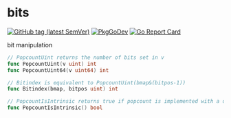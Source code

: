 # bits

[![GitHub tag (latest SemVer)](https://img.shields.io/github/tag/rsms/go-bits.svg)][godoc]
[![PkgGoDev](https://pkg.go.dev/badge/github.com/rsms/go-bits)][godoc]
[![Go Report Card](https://goreportcard.com/badge/github.com/rsms/go-bits)](https://goreportcard.com/report/github.com/rsms/go-bits)

[godoc]: https://pkg.go.dev/github.com/rsms/go-bits

bit manipulation

```go
// PopcountUint returns the number of bits set in v
func PopcountUint(v uint) int
func PopcountUint64(v uint64) int

// Bitindex is equivalent to PopcountUint(bmap&(bitpos-1))
func Bitindex(bmap, bitpos uint) int

// PopcountIsIntrinsic returns true if popcount is implemented with a dedicated CPU instruction
func PopcountIsIntrinsic() bool
```

